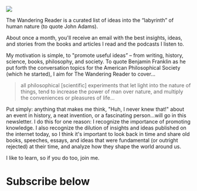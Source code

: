 <img className="w-full" src="https://res.cloudinary.com/dde1q4ekv/image/upload/v1677422401/41dff408ec203f444b0140923834ab3d_fjf6iz.jpg" />

The Wandering Reader is a curated list of ideas into the “labyrinth” of human nature (to quote John Adams).

About once a month, you'll receive an email with the best insights, ideas, and stories from the books and articles I read and the podcasts I listen to.

My motivation is simple, to "promote useful ideas” – from writing, history, science, books, philosophy, and society. To quote Benjamin Franklin as he put forth the conversation topics for the American Philosophical Society (which he started), I aim for The Wandering Reader to cover…

>  all philosophical [scientific] experiments that let light into the nature of things, tend to increase the power of man over nature, and multiply the conveniences or pleasures of life…

Put simply: anything that makes me think, "Huh, I never knew that!" about an event in history, a neat invention, or a fascinating person...will go in this newsletter. I do this for one reason: I recognize the importance of promoting knowledge. I also recognize the dilution of insights and ideas published on the internet today, so I think it's important to look back in time and share old books, speeches, essays, and ideas that were fundamental (or outright rejected) at their time, and analyze how they shape the world around us.

I like to learn, so if you do too, join me.

# Subscribe below
